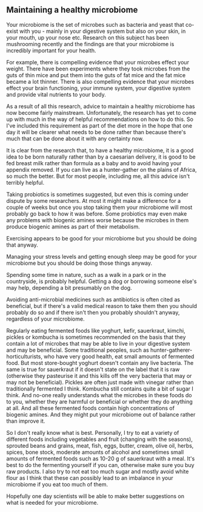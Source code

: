 <a name="microbiome"></a>
## Maintaining a healthy microbiome

Your microbiome is the set of microbes such as bacteria and yeast that co-exist with you - mainly in your digestive system but also on your skin, in your mouth, up your nose etc. Research on this subject has been mushrooming recently and the findings are that your microbiome is incredibly important for your health.

For example, there is compelling evidence that your microbes effect your weight. There have been experiments where they took microbes from the guts of thin mice and put them into the guts of fat mice and the fat mice became a lot thinner. There is also compelling evidence that your microbes effect your brain functioning, your immune system, your digestive system and provide vital nutrients to your body.

As a result of all this research, advice to maintain a healthy microbiome has now become fairly mainstream. Unfortunately, the research has yet to come up with much in the way of helpful recommendations on how to do this. So I've included this requirement as part of the diet more in the hope that one day it will be clearer what needs to be done rather than because there's much that can be done about it with any certainty now.

It is clear from the research that, to have a healthy microbiome, it is a good idea to be born naturally rather than by a caesarian delivery, it is good to be fed breast milk rather than formula as a baby and to avoid having your appendix removed. If you can live as a hunter-gather on the plains of Africa, so much the better. But for most people, including me, all this advice isn't terribly helpful. 

Taking probiotics is sometimes suggested, but even this is coming under dispute by some researchers. At most it might make a difference for a couple of weeks but once you stop taking them your microbiome will most probably go back to how it was before. Some probiotics may even make any problems with biogenic amines worse because the microbes in them produce biogenic amines as part of their metabolism.

Exercising appears to be good for your microbiome but you should be doing that anyway.

Managing your stress levels and getting enough sleep may be good for your microbiome but you should be doing those things anyway.

Spending some time in nature, such as a walk in a park or in the countryside, is probably helpful. Getting a dog or borrowing someone else's may help, depending a bit presumably on the dog.

Avoiding anti-microbial medicines such as antibiotics is often cited as beneficial, but if there's a valid medical reason to take them then you should probably do so and if there isn't then you probably shouldn't anyway, regardless of your microbiome.

Regularly eating fermented foods like yoghurt, kefir, sauerkraut, kimchi, pickles or kombucha is sometimes recommended on the basis that they contain a lot of microbes that may be able to live in your digestive system and may be beneficial. Some traditional peoples, such as hunter-gatherer-horticulturists, who have very good health, eat small amounts of fermented food. But most store-bought yoghurt doesn't contain any live bacteria. The same is true for sauerkraut if it doesn't state on the label that it is raw (otherwise they pasteurise it and this kills off the very bacteria that may or may not be beneficial). Pickles are often just made with vinegar rather than traditionally fermented I think. Kombucha still contains quite a bit of sugar I think. And no-one really understands what the microbes in these foods do to you, whether they are harmful or beneficial or whether they do anything at all. 
And all these fermented foods contain high concentrations of biogenic amines. And they might put your microbiome out of balance rather than improve it. 

So I don't really know what is best. Personally, I try to eat a variety of different foods including vegetables and fruit (changing with the seasons), sprouted beans and grains, meat, fish, eggs, butter, cream, olive oil, herbs, spices, bone stock, moderate amounts of alcohol and sometimes small amounts of fermented foods such as 10-20 g of sauerkraut with a meal. It's best to do the fermenting yourself if you can, otherwise make sure you buy raw products. I also try to not eat too much sugar and mostly avoid white flour as I think that these can possibly lead to an imbalance in your microbiome if you eat too much of them.

Hopefully one day scientists will be able to make better suggestions on what is needed for your microbiome.